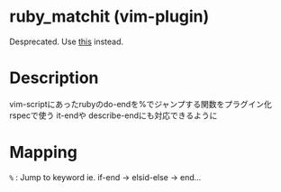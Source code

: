 # ruby_matchit (vim-plugin)
Desprecated. Use [this](https://github.com/kshenoy/vim-matchit_ruby) instead.

# Description
vim-scriptにあったrubyのdo-endを%でジャンプする関数をプラグイン化
rspecで使う it-endや describe-endにも対応できるように

# Mapping
`%` : Jump to keyword ie. if-end -> elsid-else -> end...

